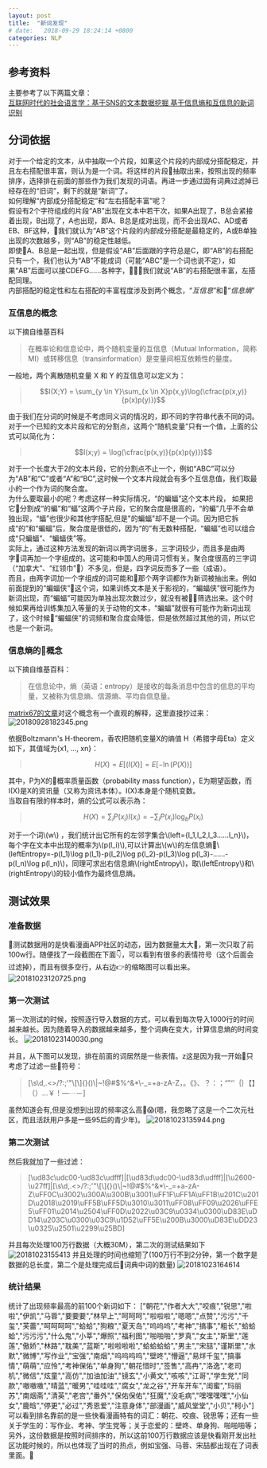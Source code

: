 ```yaml
---
layout: post
title:  "新词发现"
# date:   2018-09-29 18:24:14 +0800
categories: NLP
---
```

## 参考资料
主要参考了以下两篇文章：  
[互联网时代的社会语言学：基于SNS的文本数据挖掘
](http://www.matrix67.com/blog/archives/5044) [基于信息熵和互信息的新词识别](http://www.hankcs.com/nlp/new-word-discovery.html)

## 分词依据
对于一个给定的文本，从中抽取一个片段，如果这个片段的内部成分搭配稳定，并且左右搭配很丰富，则认为是一个词。将这样的片段抽取出来，按照出现的频率排序，选择排在前面的那些作为我们发现的词语。再进一步通过固有词典过滤掉已经存在的“旧词”，剩下的就是“新词”了。  
如何理解“内部成分搭配稳定”和“左右搭配丰富”呢？  
假设有2个字符组成的片段“AB”出现在文本中若干次，如果A出现了，B总会紧接着出现，B出现了，A也出现，即A、B总是成对出现，而不会出现AC、AD或者EB、BF这种，我们就认为“AB”这个片段的内部成分搭配是最稳定的，A或B单独出现的次数越多，则“AB”的稳定性越低。  
即使A、B总是一起出现，但是假设“AB”后面跟的字符总是C，即“AB”的右搭配只有一个，我们也认为“AB”不能成词（可能“ABC”是一个词也说不定），如果“AB”后面可以接CDEFG……各种字，我们就说“AB”的右搭配很丰富，左搭配同理。  
内部搭配的稳定性和左右搭配的丰富程度涉及到两个概念，“*互信息*”和“*信息熵*”

### 互信息的概念
以下摘自维基百科
> 在概率论和信息论中，两个随机变量的互信息（Mutual Information，简称MI）或转移信息（transinformation）是变量间相互依赖性的量度。

一般地，两个离散随机变量 X 和 Y 的互信息可以定义为：  

> $$I(X;Y) = \sum_{y \in Y}\sum_{x \in X}p(x,y)\log(\cfrac{p(x,y)}{p(x)p(y)})$$

由于我们在分词的时候是不考虑同义词的情况的，即不同的字符串代表不同的词。对于一个已知的文本片段和它的分割点，这两个“随机变量”只有一个值，上面的公式可以简化为：  
> $$I(x;y) = \log(\cfrac{p(x,y)}{p(x)p(y)})$$

对于一个长度大于2的文本片段，它的分割点不止一个，例如“ABC”可以分为“AB”和“C”或者“A”和“BC”,这时候一个文本片段就会有多个互信息值，我们取最小的一个作为词的聚合度。  
为什么要取最小的呢？考虑这样一种实际情况，“的蝙蝠”这个文本片段， 如果把它分割成“的蝙”和“蝠”这两个子片段，它的聚合度是很高的，“的蝙”几乎不会单独出现，“蝠”也很少和其他字搭配,但是"的蝙蝠"却不是一个词。因为把它拆成“的”和“蝙蝠”后，聚合度是很低的，因为“的”有无数种搭配，“蝙蝠”也可以组合成“只蝙蝠”、“蝙蝠侠”等。  
实际上，通过这种方法发现的新词以两字词居多，三字词较少，而且多是由两字词再加一个字组成的。这可能和中国人的用词习惯有关。聚合度很高的三字词（“加拿大”、“红领巾”）不多见，但是，四字词反而多了一些（成语）。  
而且，由两字词加一个字组成的词可能和那个两字词都作为新词被抽出来。例如前面提到的“蝙蝠侠”这个词，如果训练文本是关于影视的，“蝙蝠侠”很可能作为新词出现，而“蝙蝠”可能因为单独出现次数过少，就没有被筛选出来。这个时候如果再给训练集加入等量的关于动物的文本，“蝙蝠”就很有可能作为新词出现了，这个时候“蝙蝠侠”的词频和聚合度会降低，但是依然超过其他的词，所以它也是一个新词。
### 信息熵的概念
以下摘自维基百科：
> 在信息论中，熵（英语：entropy）是接收的每条消息中包含的信息的平均量，又被称为信息熵、信源熵、平均自信息量。

[matrix67的文章](http://www.matrix67.com/blog/archives/5044)对这个概念有一个直观的解释，这里直接抄过来：
![20180928182345.png](http://upload-images.jianshu.io/upload_images/3936903-a24d9358dc30fa14.png?imageMogr2/auto-orient/strip%7CimageView2/2/w/1240)

依据Boltzmann's H-theorem，香农把随机变量X的熵值 Η（希腊字母Eta）定义如下，其值域为{x1, ..., xn}：
> $$H(X)=E[(I(X)]=E[-\ln(P(X))]$$  
 
其中，P为X的概率质量函数（probability mass function），E为期望函数，而I(X)是X的资讯量（又称为资讯本体）。I(X)本身是个随机变数。  
当取自有限的样本时，熵的公式可以表示為：
> $$H(X)=\sum_iP(x_i)I(x_i)=-\sum_iP(x_i)\log_bP(x_i)$$

对于一个词\\(w\\) ，我们统计出它所有的左邻字集合\\(left={l_1,l_2,l_3……l_n}\\)，每个字在文本中出现的概率为\\(p(l_i)\\),可以计算出\\(w\\)的左信息熵\\(leftEntropy=-p(l_1)\log p(l_1)-p(l_2)\log p(l_2)-p(l_3)\log p(l_3)-……-p(l_n)\log p(l_n)\\)，同理可求出右信息熵\\(rightEntropy\\)，取\\(leftEntropy\\)和\\(rightEntropy\\)的较小值作为最终信息熵。

## 测试效果
### 准备数据
测试数据用的是快看漫画APP社区的动态，因为数据量太大，第一次只取了前100w行。随便找了一段截图在下面👇，可以看到有很多的表情符号（这个后面会过滤掉），而且有很多空行，从右边👉的缩略图可以看出来。
![20181023120725.png](https://i.loli.net/2018/10/23/5bce9eb630d55.png)
### 第一次测试
第一次测试的时候，按照逐行导入数据的方式，可以看到每次导入1000行的时间越来越长。因为随着导入的数据越来越多，整个词典在变大，计算信息熵的时间变长。
![20181023140030.png](https://i.loli.net/2018/10/23/5bcebcef1b26c.png)

并且，从下图可以发现，排在前面的词居然是一些表情。z这是因为我一开始只考虑了过滤一些符号：
> [\\s\\d,.<>/?:;'\"\\[\\]{}()\\|~!@#$%^&*\\-_=+a-zA-Z，。《》、？：；“”‘’｛｝【】（）…￥！—┄－]

虽然知道会有,但是没想到出现的频率这么高😱(嗯，我忽略了这是一个二次元社区，而且活跃用户多是一些95后的青少年)。
![20181023135944.png](https://i.loli.net/2018/10/23/5bcebcef0edf3.png)

### 第二次测试
然后我就加了一些过滤：
> [\\ud83c\\udc00-\\ud83c\\udfff]|[\\ud83d\\udc00-\\ud83d\\udfff]|[\\u2600-\\u27ff]|[\\s\\d,.<>/?:;'\"\\[\\]{}()\\|~!@#$%^&*\\-_=+a-zA-Z\uFF0C\u3002\u300A\u300B\u3001\uFF1F\uFF1A\uFF1B\u201C\u201D\u2018\u2019\uFF5B\uFF5D\u3010\u3011\uFF08\uFF09\u2026\uFFE5\uFF01\u2014\u2504\uFF0D\u2022\u03C9\u0334\u0300\uD83E\uDD14\u203C\u0300\u03C9\u1D52\uFF5E\u200B\u3000\uD83E\uDD23\u0325\u2501\u2299\u25BD]
 
并且每次处理100万行数据（大概30M），第二次的测试结果如下
![20181023155413](https://raw.githubusercontent.com/yshhuang/picturesForMarkDown/master/20181023155413.png)
并且处理的时间也缩短了(100万行不到2分钟，第一个数字是数据的总长度，第二个是处理完成后词典中词的数量)
![20181023164614](https://raw.githubusercontent.com/yshhuang/picturesForMarkDown/master/20181023164614.png)

### 统计结果
统计了出现频率最高的前100个新词如下：
["朝花","作者大大","咬痕","锐思","啦啦","伊凯","马蓉","要要要","林早上","呵呵呵","啦啦啦","嗯嗯","点赞","污污","千玺","芙蕾","呵呵呵呵","蛤蛤","狗粮","夏天岛","呜呜呜","考神","搞事","粗长","蛤蛤蛤","污污污","什么鬼","小莘","爆照","福利图","啪啪啪","罗真","女主","斯里","莲莲","傲娇","林路","耽美","蓝斯","啦啦啦啦","蛤蛤蛤蛤","男主","宋喆","谨斯里","水默","微博","写作业","宝强","南烟","呜呜呜呜","壁咚","懵逼","易烊千玺","搞事情","萌萌","应怜","考神保佑","单身狗","朝花惜时","签售","高冉","洛逸","老司机","微信","炫童","高仿","加油加油","镜玄","小黄文","咳咳","江哥","学生党","同款","嗷嗷嗷","晴蓝","暖男","哇哇哇","腐女","龙之谷","开车开车","闺蜜","玛丽苏","南烟斋","清英","老宫","番外","保佑保佑","狂魔","没毛病","嘿嘿嘿嘿","小仙女","鹿晗","停更","必过","秀恩爱","注意身体","部漫画","威风堂堂","小贝","柯小"]  
可以看到排名靠前的是一些快看漫画特有的词汇：朝花、咬痕、锐思等；还有一些关于学生的：写作业、考神、学生党等；关于恋爱的：壁咚、单身狗、啪啪啪等；另外，这份数据是按照时间排序的，所以这前100万行数据应该是快看刚开发出社区功能时候的，所以也体现了当时的热点，例如宝强、马蓉、宋喆都出现在了词表里面。